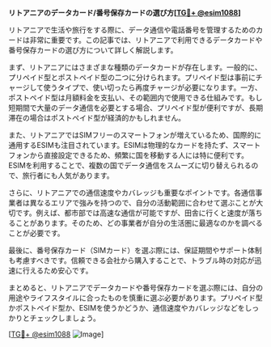 **リトアニアのデータカード/番号保存カードの選び方[[TG💪+ @esim1088](https://t.me/s/esim1088)]**

リトアニアで生活や旅行をする際に、データ通信や電話番号を管理するためのカードは非常に重要です。この記事では、リトアニアで利用できるデータカードや番号保存カードの選び方について詳しく解説します。

まず、リトアニアにはさまざまな種類のデータカードが存在します。一般的に、プリペイド型とポストペイド型の二つに分けられます。プリペイド型は事前にチャージして使うタイプで、使い切ったら再度チャージが必要になります。一方、ポストペイド型は月額料金を支払い、その範囲内で使用できる仕組みです。もし短期間で大量のデータ通信を必要とする場合、プリペイド型が便利ですが、長期滞在の場合はポストペイド型が経済的かもしれません。

また、リトアニアではSIMフリーのスマートフォンが増えているため、国際的に通用するESIMも注目されています。ESIMは物理的なカードを持たず、スマートフォンから直接設定できるため、頻繁に国を移動する人には特に便利です。ESIMを利用することで、複数の国でデータ通信をスムーズに切り替えられるので、旅行者にも人気があります。

さらに、リトアニアでの通信速度やカバレッジも重要なポイントです。各通信事業者は異なるエリアで強みを持つので、自分の活動範囲に合わせて選ぶことが大切です。例えば、都市部では高速な通信が可能ですが、田舎に行くと速度が落ちることがあります。そのため、どの事業者が自分の生活圏に最適なのかを調べることが必要です。

最後に、番号保存カード（SIMカード）を選ぶ際には、保証期間やサポート体制も考慮すべきです。信頼できる会社から購入することで、トラブル時の対応が迅速に行えるため安心です。

まとめると、リトアニアでデータカードや番号保存カードを選ぶ際には、自分の用途やライフスタイルに合ったものを慎重に選ぶ必要があります。プリペイド型かポストペイド型か、ESIMを使うかどうか、通信速度やカバレッジなどをしっかりとチェックしましょう。

[[TG💪+ @esim1088](https://t.me/s/esim1088) ![Image](https://i.postimg.cc/Y0z9fWf4/image.png)]